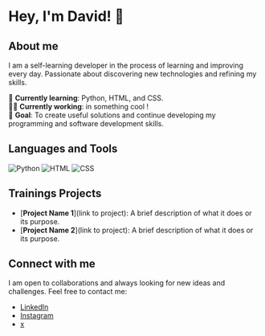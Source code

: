 # Hey, I'm David! 👋

## About me
I am a self-learning developer in the process of learning and improving every day. Passionate about discovering new technologies and refining my skills.

🌱 **Currently learning**: Python, HTML, and CSS. <br>
👨‍💻 **Currently working**: in something cool !<br>
🎯 **Goal**: To create useful solutions and continue developing my programming and software development skills. <br>

## Languages and Tools

![Python](https://img.shields.io/badge/Python-3776AB?style=flat&logo=python&logoColor=white)
![HTML](https://img.shields.io/badge/HTML5-E34F26?style=flat&logo=html5&logoColor=white)
![CSS](https://img.shields.io/badge/CSS3-1572B6?style=flat&logo=css3&logoColor=white)

## Trainings Projects
- [**Project Name 1**](link to project): A brief description of what it does or its purpose.
- [**Project Name 2**](link to project): A brief description of what it does or its purpose.

## Connect with me
I am open to collaborations and always looking for new ideas and challenges. Feel free to contact me:

- [LinkedIn](https://www.linkedin.com/in/david-rodr%C3%ADguez-p%C3%A9rez-electromedicinaclinica/)
- [Instagram](https://www.instagram.com/davidrguez98/)
- [x](https://x.com/davidrguez98)
